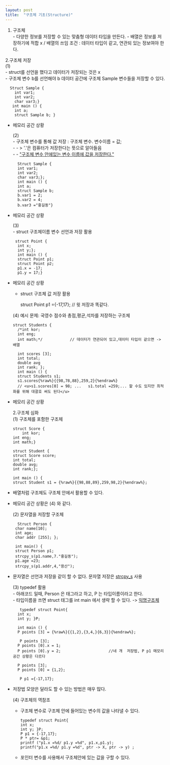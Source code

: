 ```yaml
---
layout: post
title:  "구조체 기초(Structure)"
---
```

  1. 구조체  
    - 다양한 정보를 저장할 수 있는 맞춤형 데이터 타입을 만든다. 
    - 배열은 정보를 저장하기에 적합 x / 배열의 쓰임 조건 : 데이터 타입이 같고, 연관되 있는 정보여야 한다.    
    
  2.구조체 저장   
    (1)  
      - struct를 선언을 했다고 데이터가 저장되는 것은 x   
      - 구조체 변수 b를 선언해야 b 데이터 공간에 구조체 Sample 변수들을 저장할 수 있다.

      Struct Sample {  
        int var1;
        int var2;
        char var3;}  
       int main () {  
        int a;
        struct Sample b; }  
         
- 메모리 공간 상황  




  
    (2)   
      - 구조체 변수를 통해 값 저장 : 구조체 변수. 변수이름 = 값;   
      - - > '.'은 컴퓨터가 저장한다는 뜻으로 알아들음    
      - - <u>"구조체 변수 안에있는 변수 이름에 값을 저장한다."</u>

        Struct Sample {  
        int var1;
        int var2;
        char var3;};  
        int main () {  
        int a;
        struct Sample b;  
        b.var1 = 2;   
        b.var2 = 4;  
        b.var3 ="홍길동"}    
         
- 메모리 공간 상황  
   
    (3)  
      - struct 구조체이름 변수 선언과 저장 활용
  
       struct Point {  
        int x;  
        int y;};  
        int main () {  
        struct Point p1;
        struct Point p2;      
        p1.x = -17;  
        p1.y = 17;}  

- 메모리 공간 상황     
  
    - struct 구조체 값 저장 활용  
      
      struct Point p1 ={-17,17}; // 윗 저장과 똑같다.  
  
    (4) 예시 문제: 국영수 점수와 총점,평균,석차를 저장하는 구조체   
  
      struct Students {  
        /*int kor;
        int eng;
        int math;*/            // 데이터가 연관되어 있고,데이터 타입이 같으면 -> 배열
    
        int scores [3];
        int total;
        double avg  
        int rank; };  
        int main () {  
        struct Students s1;  
        s1.scores{%raw%}{{98,78,88},259,2}{%endraw%}
        // <u>s1.scores[0] = 98; ...   s1.total =259;... 할 수도 있지만 최적화를 위해 대괄호 써도 된다</u>  
      
- 메모리 공간 상황   
  
  2.구조체 심화  
    (1) 구조체를 포함한 구조체   
  
      struct Score {  
          int kor;  
      int eng;  
      int math;}    
  
      struct Student {  
      struct Score score;  
      int total;  
      double avg;  
      int rank;};  
    
      int main () {  
      struct Student s1 = {%raw%}{{98,88,89},259,98,2}{%endraw%};  
    
 - 배열처럼 구조체도 구조체 안에서 활용할 수 있다.  
 - 메모리 공간 상황은 (4) 와 같다.    
   
    (2) 문자열을 저장할 구조체  
     
         Struct Person {  
        char name[10];  
        int age;  
        char addr [255]; };
       
        int main() {  
        struct Person p1;  
        strcpy_s(p1.name,7."홍길동");  
        p1.age =23;  
        strcpy_s(p1.addr,4,"용산");
      
- 문자열은 선언과 저장을 같이 할 수 없다. 문자열 저장은 <u>strcpy_s</u> 사용  
  
    (3) typedef 활용  
      - 아래코드 일때, Person 은 태그라고 하고, P 는 타입이름이라고 한다.  
      - 타입이름을 쓰면 struct 태그를 int main 에서 생략 할 수 있다. -> <u>익명구조체</u>
        
         typedef struct Point{  
        int x;  
        int y; }P;  
       
        int main () {
        P points [3] = {%raw%}{{1,2},{3,4,}{6,3}}{%endraw%};  
     
         P points [3];
        P points [0].x = 1;  
        P points [0].y = 2;                     //네 개  저장법, P p1 매모리 공간 상황은 다르다 
       
        P points [3];
        P points [0] = {1,2};  
       
         P p1 ={-17,17};
      
- 저장법 모양은 달라도 할 수 있는 방법은 매우 많다.  
  
  (4) 구조체의 역참조  
    - 구조체 변수로 구조체 안에 들어있는 변수의 값을 나타낼 수 있다.  
        
          typedef struct Point{  
          int x;  
          int y; }P;   
          P p1 = {-17,17};  
          P * ptr= &p1;
          printf ("p1.x =%d/ p1.y =%d", p1.x,p1.y);  
          printf("p1.x =%d/ p1.y =%d", ptr -> X, ptr -> y) ; 
        
  - 포인터 변수를 사용해서 구조체안에 있는 값을 구할 수 있다.

     
     
     
     



    
      
